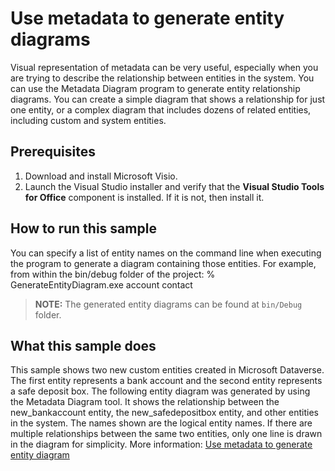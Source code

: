 
# Use metadata to generate entity diagrams

Visual representation of metadata can be very useful, especially when you are trying to describe the relationship between entities in the system. You can use the Metadata Diagram program to generate entity relationship diagrams. You can create a simple diagram that shows a relationship for just one entity, or a complex diagram that includes dozens of related entities, including custom and system entities.

## Prerequisites

1. Download and install Microsoft Visio.
1. Launch the Visual Studio installer and verify that the **Visual Studio Tools for Office** component is installed. If it is not, then install it.

## How to run this sample

You can specify a list of entity names on the command line when executing the program to generate a diagram containing those entities. For example, from within the bin/debug folder of the project:
  % GenerateEntityDiagram.exe account contact

> **NOTE:** The generated entity diagrams can be found at `bin/Debug` folder.

## What this sample does

This sample shows two new custom entities created in Microsoft Dataverse. The first entity represents a bank account and the second entity represents a safe deposit box. The following entity diagram was generated by using the Metadata Diagram tool. It shows the relationship between the new_bankaccount entity, the new_safedepositbox entity, and other entities in the system. The names shown are the logical entity names. If there are multiple relationships between the same two entities, only one line is drawn in the diagram for simplicity. More information: [Use metadata to generate entity diagram](https://learn.microsoft.com/dynamics365/customer-engagement/developer/use-metadata-generate-entity-diagrams)
